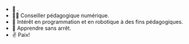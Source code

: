 - 👋 .
- 🙋‍♂️ Conseiller pédagogique numérique. 
- 👀 Intérêt en programmation et en robotique à des fins pédagogiques.
- 🌱 Apprendre sans arrêt. 
-  ✌   Paix!
